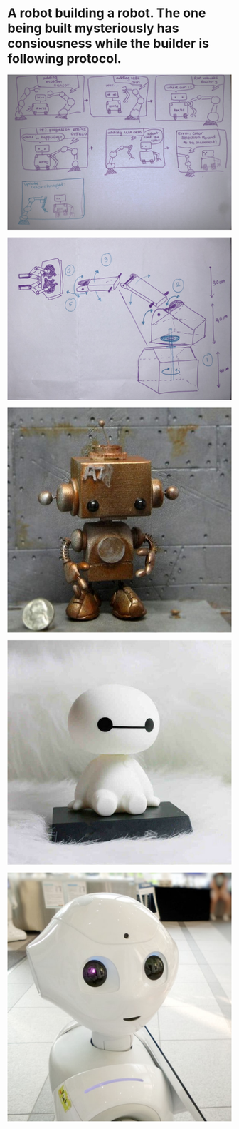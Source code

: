 # A robot building a robot. The one being built mysteriously has consiousness while the builder is following protocol.

![](images/img1.png)

![](images/img5.jpg)

![](images/img2.jpg)

![](images/img3.jpg)

![](images/img4.jpg)

